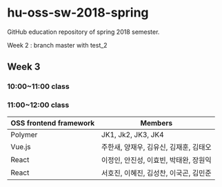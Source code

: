 # hu-oss-sw-2018-spring
GitHub education repository of spring 2018 semester.


Week 2 : branch master with test_2

## Week 3

### 10:00~11:00 class

### 11:00~12:00 class

| OSS frontend framework | Members |
|------------------------|---------|
| Polymer                | JK1, Jk2, JK3, JK4|
| Vue.js              | 주한새, 양재우, 김유신, 김재훈, 김태오|
| React | 이정인, 안진성, 이효빈, 박태완, 장원익 |
| React                  | 서호진, 이혜진, 김성찬, 이국곤, 김민준|

